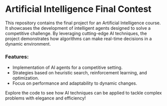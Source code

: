 # Artificial Intelligence Final Contest

This repository contains the final project for an Artificial Intelligence course. It showcases the development of intelligent agents designed to solve a competitive challenge. By leveraging cutting-edge AI techniques, the project demonstrates how algorithms can make real-time decisions in a dynamic environment.

### Features:
- Implementation of AI agents for a competitive setting.
- Strategies based on heuristic search, reinforcement learning, and optimization.
- Focus on performance and adaptability to dynamic changes.

Explore the code to see how AI techniques can be applied to tackle complex problems with elegance and efficiency!
